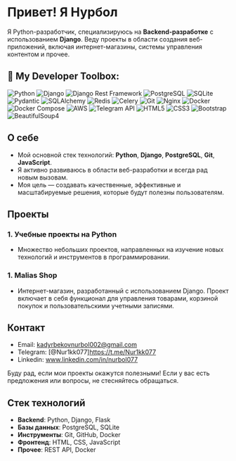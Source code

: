 # Привет! Я Нурбол

Я Python-разработчик, специализируюсь на **Backend-разработке** с использованием **Django**. Веду проекты в области создания веб-приложений, включая интернет-магазины, системы управления контентом и прочее.

## 🧰 My Developer Toolbox:
![Python](https://img.shields.io/badge/-Python-3776AB?style=for-the-badge&logo=python&logoColor=white)
![Django](https://img.shields.io/badge/-Django-092E20?style=for-the-badge&logo=django)
![Django Rest Framework](https://img.shields.io/badge/-DjangoRestFramework-red?style=for-the-badge)
![PostgreSQL](https://img.shields.io/badge/-PostgreSQL-336791?style=for-the-badge&logo=postgresql&logoColor=white)
![SQLite](https://img.shields.io/badge/-SQLite-003B57?style=for-the-badge&logo=sqlite)
![Pydantic](https://img.shields.io/badge/-Pydantic-2e8b57?style=for-the-badge)
![SQLAlchemy](https://img.shields.io/badge/-SQLAlchemy-ccc?style=for-the-badge)
![Redis](https://img.shields.io/badge/-Redis-DC382D?style=for-the-badge&logo=redis&logoColor=white)
![Celery](https://img.shields.io/badge/-Celery-37814A?style=for-the-badge)
![Git](https://img.shields.io/badge/-Git-F05032?style=for-the-badge&logo=git&logoColor=white)
![Nginx](https://img.shields.io/badge/-Nginx-009639?style=for-the-badge&logo=nginx)
![Docker](https://img.shields.io/badge/-Docker-2496ED?style=for-the-badge&logo=docker&logoColor=white)
![Docker Compose](https://img.shields.io/badge/-DockerCompose-2496ED?style=for-the-badge&logo=docker)
![AWS](https://img.shields.io/badge/-AWS-232F3E?style=for-the-badge&logo=amazon-aws)
![Telegram API](https://img.shields.io/badge/-TelegramAPI-0088cc?style=for-the-badge&logo=telegram)
![HTML5](https://img.shields.io/badge/-HTML5-E34F26?style=for-the-badge&logo=html5&logoColor=white)
![CSS3](https://img.shields.io/badge/-CSS3-1572B6?style=for-the-badge&logo=css3&logoColor=white)
![Bootstrap](https://img.shields.io/badge/-Bootstrap-563D7C?style=for-the-badge&logo=bootstrap&logoColor=white)
![BeautifulSoup4](https://img.shields.io/badge/-BeautifulSoup4-4B8BBE?style=for-the-badge)


## О себе

- Мой основной стек технологий: **Python**, **Django**, **PostgreSQL**, **Git**, **JavaScript**.
- Я активно развиваюсь в области веб-разработки и всегда рад новым вызовам.
- Моя цель — создавать качественные, эффективные и масштабируемые решения, которые будут полезны пользователям.

## Проекты


### 1. **Учебные проекты на Python**
   - Множество небольших проектов, направленных на изучение новых технологий и инструментов в программировании.

### 1. **Malias Shop**
   - Интернет-магазин, разработанный с использованием Django. Проект включает в себя функционал для управления товарами, корзиной покупок и пользовательскими учетными записями.
## Контакт

- Email: kadyrbekovnurbol002@gmail.com
- Telegram: [@Nur1kk077]https://t.me/Nur1kk077
- Linkedin: www.linkedin.com/in/nurbol077

Буду рад, если мои проекты окажутся полезными! Если у вас есть предложения или вопросы, не стесняйтесь обращаться.

## Стек технологий

- **Backend**: Python, Django, Flask
- **Базы данных**: PostgreSQL, SQLite
- **Инструменты**: Git, GitHub, Docker
- **Фронтенд**: HTML, CSS, JavaScript
- **Прочее**: REST API, Docker
